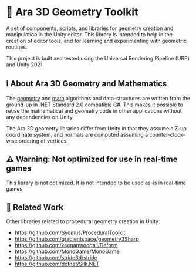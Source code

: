 # 📐 Ara 3D Geometry Toolkit

A set of components, scripts, and libraries for geometry creation and manipulation in the Unity editor. 
This library is intended to help in the creation of editor tools, and for learning and experimenting 
with geometric routines. 

This project is built and tested using the Universal Rendering Pipeline (URP) and Unity 2021. 

## ℹ️ About Ara 3D Geometry and Mathematics

The [geometry](https://github.com/ara3d/geometry) and [math](https://github.com/ara3d/mathematics) algorithms and data-structures 
are written from the ground-up in .NET Standard 2.0 compatible C#.
This makes it possible to reuse the mathematical and geometry code in other applications without any dependencies on Unity. 

The Ara 3D geometry libraries differ from Unity in that they assume a Z-up coordinate system, and normals are computed assuming a 
counter-clock-wise ordering of vertices.

## ⚠️ Warning: Not optimized for use in real-time games

This library is not optimized. It is not intended to be used as-is in real-time games.

## 🔎 Related Work

Other libraries related to procedural geometry creation in Unity:

* https://github.com/Syomus/ProceduralToolkit
* https://github.com/gradientspace/geometry3Sharp
* https://github.com/keenanwoodall/Deform
* https://github.com/MonoGame/MonoGame
* https://github.com/stride3d/stride
* https://github.com/dotnet/Silk.NET 
